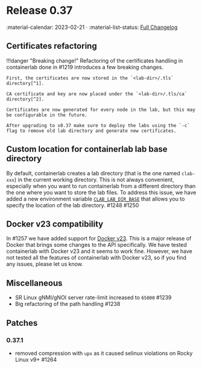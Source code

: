 # Release 0.37

:material-calendar: 2023-02-21 · :material-list-status: [Full Changelog](https://github.com/srl-labs/containerlab/releases)

## Certificates refactoring

!!!danger "Breaking change!"
    Refactoring of the certificates handling in containerlab done in #1219 introduces a few breaking changes.

    First, the certificates are now stored in the `<lab-dir>/.tls` directory[^1].

    CA certificate and key are now placed under the `<lab-dir>/.tls/ca` directory[^2].

    Certificates are now generated for every node in the lab, but this may be configurable in the future.

    After upgrading to v0.37 make sure to deploy the labs using the `-c` flag to remove old lab directory and generate new certificates.

## Custom location for containerlab lab base directory

By default, containerlab creates a lab directory (that is the one named `clab-xxx`) in the current working directory. This is not always convenient, especially when you want to run containerlab from a different directory than the one where you want to store the lab files. To address this issue, we have added a new environment variable [`CLAB_LAB_DIR_BASE`](../cmd/deploy.md#clab_labdir_base) that allows you to specify the location of the lab directory. #1248 #1250

## Docker v23 compatibility

In #1257 we have added support for [Docker v23](https://github.com/moby/moby/releases/tag/v23.0.0). This is a major release of Docker that brings some changes to the API specifically. We have tested containerlab with Docker v23 and it seems to work fine. However, we have not tested all the features of containerlab with Docker v23, so if you find any issues, please let us know.

## Miscellaneous

* SR Linux gNMI/gNOI server rate-limit increased to `65000` #1239
* Big refactoring of the path handling #1238

## Patches

### 0.37.1

* removed compression with `upx` as it caused selinux violations on Rocky Linux v9+ #1264

[^1]: Previous path was `<lab-dir>/ca`
[^2]: Previous path was `<lab-dir>/ca/root`
